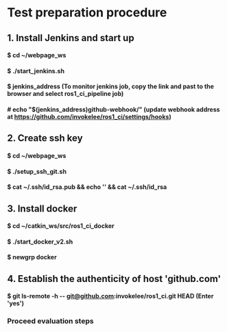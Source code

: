 # Test preparation procedure
## 1. Install Jenkins and start up
#### $ cd ~/webpage_ws
#### $ ./start_jenkins.sh
#### $ jenkins_address (To monitor jenkins job, copy the link and past to the browser and select ros1_ci_pipeline job)
#### # echo "$(jenkins_address)github-webhook/" (update webhook address at https://github.com/invokelee/ros1_ci/settings/hooks)

## 2. Create ssh key
#### $ cd ~/webpage_ws
#### $ ./setup_ssh_git.sh
#### $ cat ~/.ssh/id_rsa.pub && echo '' && cat ~/.ssh/id_rsa

## 3. Install docker
#### $ cd ~/catkin_ws/src/ros1_ci_docker
#### $ ./start_docker_v2.sh
#### $ newgrp docker

## 4. Establish the authenticity of host 'github.com'
#### $ git ls-remote -h -- git@github.com:invokelee/ros1_ci.git HEAD (Enter 'yes')

### Proceed evaluation steps
